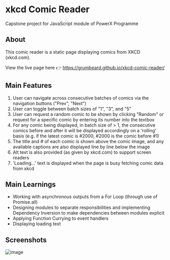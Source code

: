 # xkcd Comic Reader
Capstone project for JavaScript module of PowerX Programme

## About
This comic reader is a static page displaying comics from XKCD (xkcd.com).

View the live page here :point_right: https://grumbeard.github.io/xkcd-comic-reader/


## Main Features
1. User can navigate across consecutive batches of comics via the navigation buttons ("Prev", "Next")
2. User can toggle between batch sizes of "1", "3", and "5"
3. User can request a random comic to be shown by clicking "Random" or request for a specific comic by entering its number into the textbox
4. For any comic being displayed, in batch size of > 1, the consecutive comics before and after it will be displayed accordingly on a 'rolling' basis (e.g. if the latest comic is #2000, #2000 is the comic before #1)
5. The title and # of each comic is shown above the comic image, and any available captions are also displayed line by line below the image
6. Alt text is also provided (as given by xkcd.com) to support screen readers
7. 'Loading...' text is displayed when the page is busy fetching comic data from xkcd


## Main Learnings
- Working with asynchronous outputs from a For Loop (through use of Promise.all)
- Designing modules to separate responsibilities and implementing Dependency Inversion to make dependencies between modules explicit
- Applying Function Currying to event handlers
- Displaying loading text


## Screenshots
![image](https://user-images.githubusercontent.com/51464365/131468997-a01bb408-8c0e-4cc1-b6f5-a8a4bdeeed23.png)

